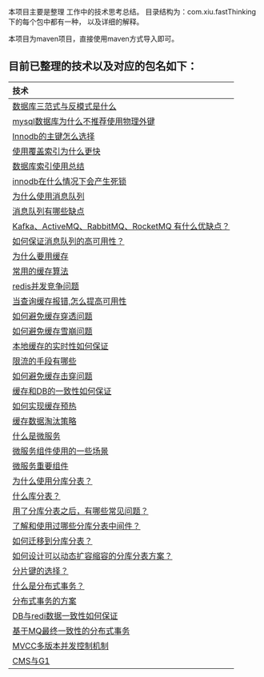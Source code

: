  本项目主要是整理 工作中的技术思考总结。 目录结构为：com.xiu.fastThinking下的每个包中都有一种， 以及详细的解释。
 
 本项目为maven项目，直接使用maven方式导入即可。

## 目前已整理的技术以及对应的包名如下：
|技术|
| :------ |
| [数据库三范式与反模式是什么](src/main/java/com/xiu/fastThinking/threenormalform)|
| [mysql数据库为什么不推荐使用物理外键](src/main/java/com/xiu/fastThinking/mysqlforeignkey)|
| [Innodb的主键怎么选择](src/main/java/com/xiu/fastThinking/primarykeychoose)|
| [使用覆盖索引为什么更快](src/main/java/com/xiu/fastThinking/coverindex)|
| [数据库索引使用总结](src/main/java/com/xiu/fastThinking/indexuse)|
| [innodb在什么情况下会产生死锁](src/main/java/com/xiu/fastThinking/innodbdeadlock)|
| [为什么使用消息队列	](src/main/java/com/xiu/fastThinking/whymessagequeue)|
| [消息队列有哪些缺点](src/main/java/com/xiu/fastThinking/mqweakness)|
| [Kafka、ActiveMQ、RabbitMQ、RocketMQ 有什么优缺点？](src/main/java/com/xiu/fastThinking/mqcompare)|
| [如何保证消息队列的高可用性？](src/main/java/com/xiu/fastThinking/mqha)|
| [为什么要用缓存](src/main/java/com/xiu/fastThinking/whycache)|
| [常用的缓存算法](src/main/java/com/xiu/fastThinking/cachealgorithm)|
| [redis并发竞争问题](src/main/java/com/xiu/fastThinking/redisconcurrent)|
| [当查询缓存报错,怎么提高可用性](src/main/java/com/xiu/fastThinking/cacheerror)|
| [如何避免缓存穿透问题](src/main/java/com/xiu/fastThinking/cachepenetrate)|
| [如何避免缓存雪崩问题](src/main/java/com/xiu/fastThinking/cachecrash)|
| [本地缓存的实时性如何保证](src/main/java/com/xiu/fastThinking/localcacherealtime)|
| [限流的手段有哪些](src/main/java/com/xiu/fastThinking/limitmethod)|
| [如何避免缓存击穿问题 ](src/main/java/com/xiu/fastThinking/breakdown)|
| [缓存和DB的一致性如何保证 ](src/main/java/com/xiu/fastThinking/cacheConsistency)|
| [如何实现缓存预热 ](src/main/java/com/xiu/fastThinking/cachepreheat)|
| [缓存数据淘汰策略 ](src/main/java/com/xiu/fastThinking/cacheout)|
| [什么是微服务 ](src/main/java/com/xiu/fastThinking/mircoservice)|
| [微服务组件使用的一些场景 ](src/main/java/com/xiu/fastThinking/mircoservicescene)|
| [微服务重要组件 ](src/main/java/com/xiu/fastThinking/mircoservicemodule)|
| [为什么使用分库分表？ ](src/main/java/com/xiu/fastThinking/whysharding)|
| [什么库分表？ ](src/main/java/com/xiu/fastThinking/whatsharding)|
| [用了分库分表之后，有哪些常见问题？ ](src/main/java/com/xiu/fastThinking/shardingproblem)|
| [了解和使用过哪些分库分表中间件？ ](src/main/java/com/xiu/fastThinking/wharshardingsoft)|
| [如何迁移到分库分表？ ](src/main/java/com/xiu/fastThinking/howshardingonline)|
| [如何设计可以动态扩容缩容的分库分表方案？ ](src/main/java/com/xiu/fastThinking/dynamiccapacity)|
| [分片键的选择？ ](src/main/java/com/xiu/fastThinking/shardingkey)|
| [什么是分布式事务？ ](src/main/java/com/xiu/fastThinking/distributedtransaction)|
| [分布式事务的方案 ](src/main/java/com/xiu/fastThinking/distributedtransactionscheme)|
| [DB与redi数据一致性如何保证 ](src/main/java/com/xiu/fastThinking/dbandredis)|
| [基于MQ最终一致性的分布式事务 ](src/main/java/com/xiu/fastThinking/distributedm)|
| [MVCC多版本并发控制机制 ](src/main/java/com/xiu/fastThinking/mvcc)|
| [CMS与G1 ](src/main/java/com/xiu/fastThinking/cmsandg1)|































	